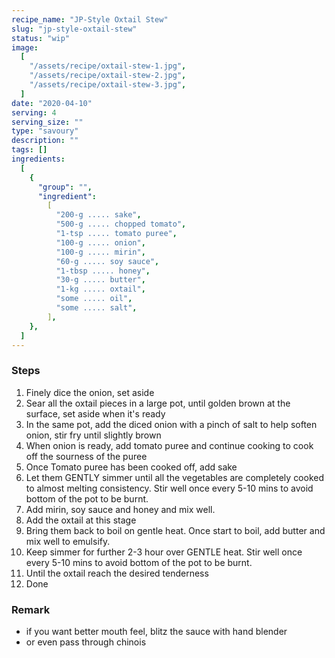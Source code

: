 ```yaml
---
recipe_name: "JP-Style Oxtail Stew"
slug: "jp-style-oxtail-stew"
status: "wip"
image:
  [
    "/assets/recipe/oxtail-stew-1.jpg",
    "/assets/recipe/oxtail-stew-2.jpg",
    "/assets/recipe/oxtail-stew-3.jpg",
  ]
date: "2020-04-10"
serving: 4
serving_size: ""
type: "savoury"
description: ""
tags: []
ingredients:
  [
    {
      "group": "",
      "ingredient":
        [
          "200-g ..... sake",
          "500-g ..... chopped tomato",
          "1-tsp ..... tomato puree",
          "100-g ..... onion",
          "100-g ..... mirin",
          "60-g ..... soy sauce",
          "1-tbsp ..... honey",
          "30-g ..... butter",
          "1-kg ..... oxtail",
          "some ..... oil",
          "some ..... salt",
        ],
    },
  ]
---
```


### Steps

1. Finely dice the onion, set aside
2. Sear all the oxtail pieces in a large pot, until golden brown at the surface, set aside when it's ready
3. In the same pot, add the diced onion with a pinch of salt to help soften onion, stir fry until slightly brown
4. When onion is ready, add tomato puree and continue cooking to cook off the sourness of the puree
5. Once Tomato puree has been cooked off, add sake
6. Let them GENTLY simmer until all the vegetables are completely cooked to almost melting consistency. Stir well once every 5-10 mins to avoid bottom of the pot to be burnt.
7. Add mirin, soy sauce and honey and mix well.
8. Add the oxtail at this stage
9. Bring them back to boil on gentle heat. Once start to boil, add butter and mix well to emulsify.
10. Keep simmer for further 2-3 hour over GENTLE heat. Stir well once every 5-10 mins to avoid bottom of the pot to be burnt.
11. Until the oxtail reach the desired tenderness
12. Done

### Remark

- if you want better mouth feel, blitz the sauce with hand blender
- or even pass through chinois
